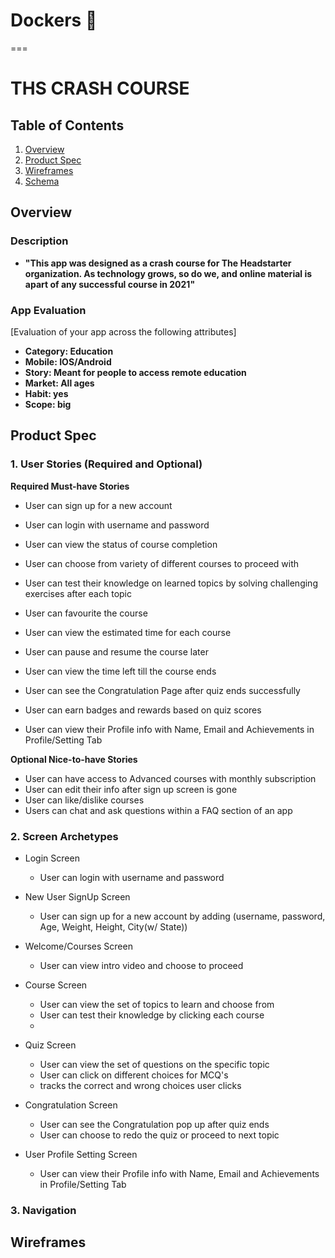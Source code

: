 # Dockers 🐳

===
# THS CRASH COURSE 

## Table of Contents
1. [Overview](#Overview)
1. [Product Spec](#Product-Spec)
1. [Wireframes](#Wireframes)
2. [Schema](#Schema)

## Overview
### Description
* **"This app was designed as a crash course for The Headstarter organization. As technology grows, so do we, and online material is apart of any successful course in 2021"** 


### App Evaluation
[Evaluation of your app across the following attributes]
- **Category: Education**
- **Mobile: IOS/Android**
- **Story: Meant for people to access remote education**
- **Market: All ages**
- **Habit: yes**
- **Scope: big**

## Product Spec

### 1. User Stories (Required and Optional)

**Required Must-have Stories**

* User can sign up for a new account
* User can login with username and password
* User can view the status of course completion

* User can choose from variety of different courses to proceed with
* User can test their knowledge on learned topics by solving challenging exercises after each topic

* User can favourite the course
* User can view the estimated time for each course
* User can pause and resume the course later

* User can view the time left till the course ends
* User can see the Congratulation Page after quiz ends successfully
* User can earn badges and rewards based on quiz scores

* User can view their Profile info with Name, Email and Achievements in Profile/Setting Tab

**Optional Nice-to-have Stories**
* User can have access to Advanced courses with monthly subscription
* User can edit their info after sign up screen is gone
* User can like/dislike courses
* Users can chat and ask questions within a FAQ section of an app





### 2. Screen Archetypes

* Login Screen
   * User can login with username and password
* New User SignUp Screen
   * User can sign up for a new account by adding (username, password, Age, Weight, Height, City(w/ State))
* Welcome/Courses Screen
   * User can view intro video and choose to proceed
* Course Screen
   * User can view the set of topics to learn and choose from
   * User can test their knowledge by clicking each course
   * 
* Quiz Screen
   * User can view the set of questions on the specific topic
   * User can click on different choices for MCQ's
   * tracks the correct and wrong choices user clicks
* Congratulation Screen
   * User can see the Congratulation pop up after quiz ends
   * User can choose to redo the quiz or proceed to next topic


* User Profile Setting Screen
   * User can view their Profile info with Name, Email and Achievements in Profile/Setting Tab



### 3. Navigation







## Wireframes
